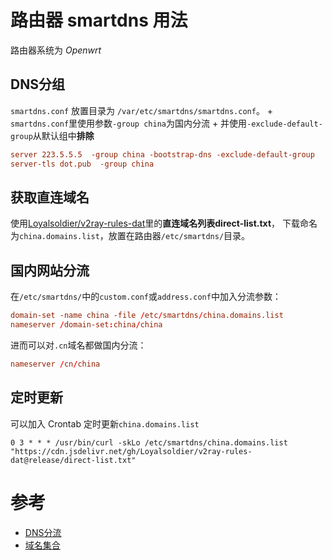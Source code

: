 # 路由器 smartdns 用法
路由器系统为 *Openwrt*


## DNS分组
`smartdns.conf` 放置目录为 `/var/etc/smartdns/smartdns.conf`。
    + `smartdns.conf`里使用参数`-group china`为国内分流
    + 并使用`-exclude-default-group`从默认组中**排除**

``` conf
server 223.5.5.5  -group china -bootstrap-dns -exclude-default-group
server-tls dot.pub  -group china
```

## 获取直连域名
使用[Loyalsoldier/v2ray-rules-dat](https://github.com/Loyalsoldier/v2ray-rules-dat)里的**直连域名列表direct-list.txt**，
下载命名为`china.domains.list`，放置在路由器`/etc/smartdns/`目录。


## 国内网站分流
在`/etc/smartdns/`中的`custom.conf`或`address.conf`中加入分流参数：
``` conf
domain-set -name china -file /etc/smartdns/china.domains.list
nameserver /domain-set:china/china
```

进而可以对`.cn`域名都做国内分流：
``` conf
nameserver /cn/china
```


## 定时更新
可以加入 Crontab 定时更新`china.domains.list`
``` crontab
0 3 * * * /usr/bin/curl -skLo /etc/smartdns/china.domains.list "https://cdn.jsdelivr.net/gh/Loyalsoldier/v2ray-rules-dat@release/direct-list.txt"
```

# 参考
+ [DNS分流](https://pymumu.github.io/smartdns/config/domain-forwarding/)
+ [域名集合](https://pymumu.github.io/smartdns/config/domain-set/)
